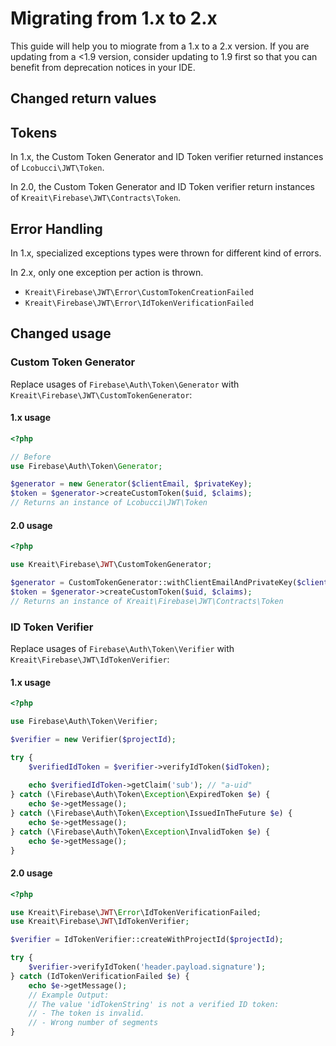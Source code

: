 # Migrating from 1.x to 2.x

This guide will help you to miograte from a 1.x to a 2.x version. If you are updating from a <1.9 version, consider
updating to 1.9 first so that you can benefit from deprecation notices in your IDE.

## Changed return values

## Tokens

In 1.x, the Custom Token Generator and ID Token verifier returned instances of `Lcobucci\JWT\Token`.

In 2.0, the Custom Token Generator and ID Token verifier return instances of `Kreait\Firebase\JWT\Contracts\Token`.

## Error Handling

In 1.x, specialized exceptions types were thrown for different kind of errors.

In 2.x, only one exception per action is thrown.

- `Kreait\Firebase\JWT\Error\CustomTokenCreationFailed`
- `Kreait\Firebase\JWT\Error\IdTokenVerificationFailed`

## Changed usage

### Custom Token Generator

Replace usages of `Firebase\Auth\Token\Generator` with `Kreait\Firebase\JWT\CustomTokenGenerator`:

#### 1.x usage

```php
<?php

// Before
use Firebase\Auth\Token\Generator;

$generator = new Generator($clientEmail, $privateKey);
$token = $generator->createCustomToken($uid, $claims);
// Returns an instance of Lcobucci\JWT\Token
``` 

#### 2.0 usage

```php
<?php

use Kreait\Firebase\JWT\CustomTokenGenerator;

$generator = CustomTokenGenerator::withClientEmailAndPrivateKey($clientEmail, $privateKey);
$token = $generator->createCustomToken($uid, $claims);
// Returns an instance of Kreait\Firebase\JWT\Contracts\Token
```

### ID Token Verifier

Replace usages of `Firebase\Auth\Token\Verifier` with `Kreait\Firebase\JWT\IdTokenVerifier`:

#### 1.x usage

```php
<?php

use Firebase\Auth\Token\Verifier;

$verifier = new Verifier($projectId);

try {
    $verifiedIdToken = $verifier->verifyIdToken($idToken);
    
    echo $verifiedIdToken->getClaim('sub'); // "a-uid"
} catch (\Firebase\Auth\Token\Exception\ExpiredToken $e) {
    echo $e->getMessage();
} catch (\Firebase\Auth\Token\Exception\IssuedInTheFuture $e) {
    echo $e->getMessage();
} catch (\Firebase\Auth\Token\Exception\InvalidToken $e) {
    echo $e->getMessage();
}
```

#### 2.0 usage

```php
<?php

use Kreait\Firebase\JWT\Error\IdTokenVerificationFailed;
use Kreait\Firebase\JWT\IdTokenVerifier;

$verifier = IdTokenVerifier::createWithProjectId($projectId);

try {
    $verifier->verifyIdToken('header.payload.signature');
} catch (IdTokenVerificationFailed $e) {
    echo $e->getMessage();
    // Example Output:
    // The value 'idTokenString' is not a verified ID token:
    // - The token is invalid.
    // - Wrong number of segments
}
```

